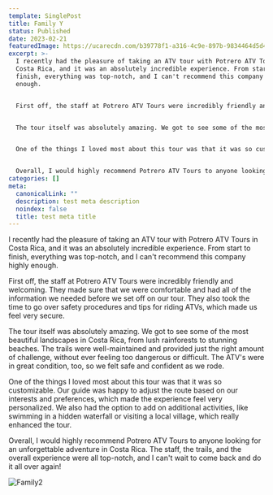 ```yaml
---
template: SinglePost
title: Family Y
status: Published
date: 2023-02-21
featuredImage: https://ucarecdn.com/b39778f1-a316-4c9e-897b-9834464d5d4b/
excerpt: >-
  I recently had the pleasure of taking an ATV tour with Potrero ATV Tours in
  Costa Rica, and it was an absolutely incredible experience. From start to
  finish, everything was top-notch, and I can't recommend this company highly
  enough.


  First off, the staff at Potrero ATV Tours were incredibly friendly and welcoming. They made sure that we were comfortable and had all of the information we needed before we set off on our tour. They also took the time to go over safety procedures and tips for riding ATVs, which made us feel very secure.


  The tour itself was absolutely amazing. We got to see some of the most beautiful landscapes in Costa Rica, from lush rainforests to stunning beaches. The trails were well-maintained and provided just the right amount of challenge, without ever feeling too dangerous or difficult. The ATV's were in great condition, too, so we felt safe and confident as we rode.


  One of the things I loved most about this tour was that it was so customizable. Our guide was happy to adjust the route based on our interests and preferences, which made the experience feel very personalized. We also had the option to add on additional activities, like swimming in a hidden waterfall or visiting a local village, which really enhanced the tour.


  Overall, I would highly recommend Potrero ATV Tours to anyone looking for an unforgettable adventure in Costa Rica. The staff, the trails, and the overall experience were all top-notch, and I can't wait to come back and do it all over again!
categories: []
meta:
  canonicalLink: ""
  description: test meta description
  noindex: false
  title: test meta title
---
```

I recently had the pleasure of taking an ATV tour with Potrero ATV Tours in Costa Rica, and it was an absolutely incredible experience. From start to finish, everything was top-notch, and I can't recommend this company highly enough.

First off, the staff at Potrero ATV Tours were incredibly friendly and welcoming. They made sure that we were comfortable and had all of the information we needed before we set off on our tour. They also took the time to go over safety procedures and tips for riding ATVs, which made us feel very secure.

The tour itself was absolutely amazing. We got to see some of the most beautiful landscapes in Costa Rica, from lush rainforests to stunning beaches. The trails were well-maintained and provided just the right amount of challenge, without ever feeling too dangerous or difficult. The ATV's were in great condition, too, so we felt safe and confident as we rode.

One of the things I loved most about this tour was that it was so customizable. Our guide was happy to adjust the route based on our interests and preferences, which made the experience feel very personalized. We also had the option to add on additional activities, like swimming in a hidden waterfall or visiting a local village, which really enhanced the tour.

Overall, I would highly recommend Potrero ATV Tours to anyone looking for an unforgettable adventure in Costa Rica. The staff, the trails, and the overall experience were all top-notch, and I can't wait to come back and do it all over again!

![Family2](https://ucarecdn.com/967d91d4-21ed-4c68-b0cc-17249db47c2d/ "Family2")